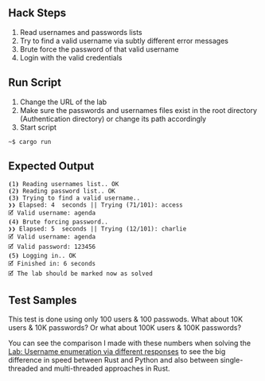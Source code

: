 ## Hack Steps

1. Read usernames and passwords lists
2. Try to find a valid username via subtly different error messages
3. Brute force the password of that valid username
4. Login with the valid credentials

## Run Script

1. Change the URL of the lab
2. Make sure the passwords and usernames files exist in the root directory (Authentication directory) or change its path accordingly
3. Start script

```
~$ cargo run
```

## Expected Output

```
⦗1⦘ Reading usernames list.. OK
⦗2⦘ Reading password list.. OK
⦗3⦘ Trying to find a valid username.. 
❯❯ Elapsed: 4  seconds || Trying (71/101): access
🗹 Valid username: agenda
⦗4⦘ Brute forcing password..
❯❯ Elapsed: 5  seconds || Trying (12/101): charlie
🗹 Valid username: agenda
🗹 Valid password: 123456
⦗5⦘ Logging in.. OK
🗹 Finished in: 6 seconds
🗹 The lab should be marked now as solved
```

## Test Samples
This test is done using only 100 users & 100 passwods. What about 10K users & 10K passwords?
Or what about 100K users & 100K passwords?

You can see the comparison I made with these numbers when solving the [Lab: Username enumeration via different responses](https://github.com/elqal3awii/WebSecurity-Academy-with-Rust/tree/main/Authentication/Username%20enumeration%20via%20different%20responses) to see the big difference in speed between Rust and Python and also between single-threaded and multi-threaded approaches in Rust.
